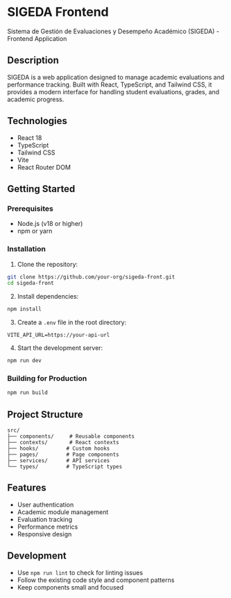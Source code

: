# SIGEDA Frontend

Sistema de Gestión de Evaluaciones y Desempeño Académico (SIGEDA) - Frontend Application

## Description

SIGEDA is a web application designed to manage academic evaluations and performance tracking. Built with React, TypeScript, and Tailwind CSS, it provides a modern interface for handling student evaluations, grades, and academic progress.

## Technologies

- React 18
- TypeScript
- Tailwind CSS
- Vite
- React Router DOM

## Getting Started

### Prerequisites

- Node.js (v18 or higher)
- npm or yarn

### Installation

1. Clone the repository:

```bash
git clone https://github.com/your-org/sigeda-front.git
cd sigeda-front
```

2. Install dependencies:

```bash
npm install
```

3. Create a `.env` file in the root directory:

```env
VITE_API_URL=https://your-api-url
```

4. Start the development server:

```bash
npm run dev
```

### Building for Production

```bash
npm run build
```

## Project Structure

```
src/
├── components/     # Reusable components
├── contexts/       # React contexts
├── hooks/         # Custom hooks
├── pages/         # Page components
├── services/      # API services
└── types/         # TypeScript types
```

## Features

- User authentication
- Academic module management
- Evaluation tracking
- Performance metrics
- Responsive design

## Development

- Use `npm run lint` to check for linting issues
- Follow the existing code style and component patterns
- Keep components small and focused
